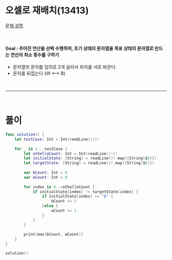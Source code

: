 # 오셀로 재배치(13413)
[문제 설명](https://www.acmicpc.net/problem/13413)

<br/>

#### Goal : 주어진 연산을 선택 수행하여, 초기 상태의 문자열을 목표 상태의 문자열로 만드는 연산의 최소 횟수를 구하기
* 문자열의 문자를 임의로 2개 골라서 위치를 서로 바꾼다.
* 문자를 뒤집는다 (W <--> B)

<br>

---

<br>

# 풀이
```swift
func solution() {
    let testCase: Int = Int(readLine()!)!
    
    for _ in 1...testCase {
        let othelloCount: Int = Int(readLine()!)!
        let initialState: [String] = readLine()!.map({String($0)})
        let targetState: [String] = readLine()!.map({String($0)})
        
        var bCount: Int = 0
        var wCount: Int = 0
        
        for index in 0..<othelloCount {
            if initialState[index] != targetState[index] {
                if initialState[index] == "B" {
                    bCount += 1
                }else {
                    wCount += 1
                }
            }
        }
        
        print(max(bCount, wCount))
    }
}

solution()
```